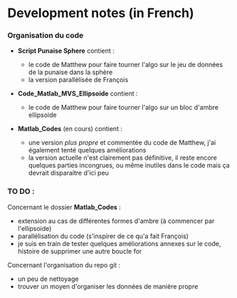 # Development notes (in French)

### Organisation du code

 * **Script Punaise Sphere** contient :
   * le code de Matthew pour faire tourner l'algo sur le jeu de données de la punaise dans la sphère
   * la version parallélisée de François
  
 * **Code_Matlab_MVS_Ellipsoide** contient :
   * le code de Matthew pour faire tourner l'algo sur un bloc d'ambre ellipsoide
  
 * **Matlab_Codes** (en cours) contient :
   * une version _plus propre_ et commentée du code de Matthew, j'ai également tenté quelques améliorations
   * la version actuelle n'est clairement pas définitive, il reste encore quelques parties incongrues, ou même inutiles dans le code mais ça devrait disparaitre d'ici peu

### TO DO :

Concernant le dossier **Matlab_Codes** :

 * extension au cas de différentes formes d'ambre (à commencer par l'ellipsoide)
 * parallélisation du code (s'inspirer de ce qu'a fait François)
 * je suis en train de tester quelques améliorations annexes sur le code, histoire de supprimer une autre boucle for

Concernant l'organisation du repo git :

 * un peu de nettoyage
 * trouver un moyen d'organiser les données de manière propre

